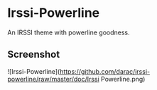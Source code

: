 Irssi-Powerline
===============

An IRSSI theme with powerline goodness.

Screenshot
----------

  ![Irssi-Powerline](https://github.com/darac/irssi-powerline/raw/master/doc/Irssi Powerline.png)
